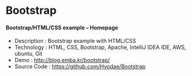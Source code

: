 # Bootstrap



<h4><strong>Bootstrap/HTML/CSS example&nbsp;&#8211;&nbsp;Homepage</strong></h4>



<ul><li>Description : Bootstrap example with HTML/CSS</li><li>Technology : HTML, CSS, Bootstrap, Apache, IntelliJ IDEA IDE, AWS, ubuntu, Git</li><li>Demo : <a href="http://blog.emba.kr/bootstrap/">http://blog.emba.kr/bootstrap/</a></li><li>Source Code : <a href="https://github.com/Hyodae/Bootstrap">https://github.com/Hyodae/Bootstrap</a></li></ul>



<div style="height:20px" aria-hidden="true" class="wp-block-spacer"></div>




